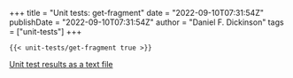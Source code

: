 +++
title = "Unit tests: get-fragment"
date = "2022-09-10T07:31:54Z"
publishDate = "2022-09-10T07:31:54Z"
author = "Daniel F. Dickinson"
tags = ["unit-tests"]
+++

```shell-session
{{< unit-tests/get-fragment true >}}
```

[Unit test results as a text file](plaintext/unit-tests-get-fragment.md)
